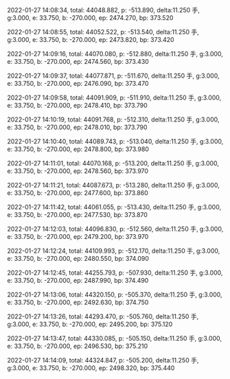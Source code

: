 2022-01-27 14:08:34, total: 44048.882, p: -513.890, delta:11.250 手, g:3.000, e: 33.750, b: -270.000, ep: 2474.270, bp: 373.520

2022-01-27 14:08:55, total: 44052.522, p: -513.540, delta:11.250 手, g:3.000, e: 33.750, b: -270.000, ep: 2473.820, bp: 373.420

2022-01-27 14:09:16, total: 44070.080, p: -512.880, delta:11.250 手, g:3.000, e: 33.750, b: -270.000, ep: 2474.560, bp: 373.430

2022-01-27 14:09:37, total: 44077.871, p: -511.670, delta:11.250 手, g:3.000, e: 33.750, b: -270.000, ep: 2476.090, bp: 373.470

2022-01-27 14:09:58, total: 44091.909, p: -511.910, delta:11.250 手, g:3.000, e: 33.750, b: -270.000, ep: 2478.410, bp: 373.790

2022-01-27 14:10:19, total: 44091.768, p: -512.310, delta:11.250 手, g:3.000, e: 33.750, b: -270.000, ep: 2478.010, bp: 373.790

2022-01-27 14:10:40, total: 44089.743, p: -513.040, delta:11.250 手, g:3.000, e: 33.750, b: -270.000, ep: 2478.800, bp: 373.980

2022-01-27 14:11:01, total: 44070.168, p: -513.200, delta:11.250 手, g:3.000, e: 33.750, b: -270.000, ep: 2478.560, bp: 373.970

2022-01-27 14:11:21, total: 44087.673, p: -513.280, delta:11.250 手, g:3.000, e: 33.750, b: -270.000, ep: 2477.600, bp: 373.860

2022-01-27 14:11:42, total: 44061.055, p: -513.430, delta:11.250 手, g:3.000, e: 33.750, b: -270.000, ep: 2477.530, bp: 373.870

2022-01-27 14:12:03, total: 44096.830, p: -512.560, delta:11.250 手, g:3.000, e: 33.750, b: -270.000, ep: 2479.200, bp: 373.970

2022-01-27 14:12:24, total: 44109.993, p: -512.170, delta:11.250 手, g:3.000, e: 33.750, b: -270.000, ep: 2480.550, bp: 374.090

2022-01-27 14:12:45, total: 44255.793, p: -507.930, delta:11.250 手, g:3.000, e: 33.750, b: -270.000, ep: 2487.990, bp: 374.490

2022-01-27 14:13:06, total: 44320.150, p: -505.370, delta:11.250 手, g:3.000, e: 33.750, b: -270.000, ep: 2492.630, bp: 374.750

2022-01-27 14:13:26, total: 44293.470, p: -505.760, delta:11.250 手, g:3.000, e: 33.750, b: -270.000, ep: 2495.200, bp: 375.120

2022-01-27 14:13:47, total: 44330.085, p: -505.150, delta:11.250 手, g:3.000, e: 33.750, b: -270.000, ep: 2496.530, bp: 375.210

2022-01-27 14:14:09, total: 44324.847, p: -505.200, delta:11.250 手, g:3.000, e: 33.750, b: -270.000, ep: 2498.320, bp: 375.440